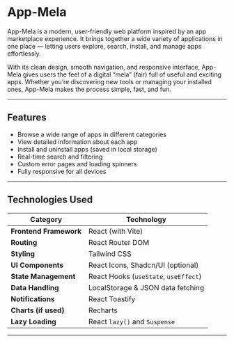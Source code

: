 # App-Mela

App-Mela is a modern, user-friendly web platform inspired by an app marketplace experience.
It brings together a wide variety of applications in one place — letting users explore, search, install, and manage apps effortlessly.

With its clean design, smooth navigation, and responsive interface, App-Mela gives users the feel of a digital “mela” (fair) full of useful and exciting apps.
Whether you’re discovering new tools or managing your installed ones, App-Mela makes the process simple, fast, and fun.

---

## Features

- Browse a wide range of apps in different categories
- View detailed information about each app
- Install and uninstall apps (saved in local storage)
- Real-time search and filtering
- Custom error pages and loading spinners
- Fully responsive for all devices

---

## Technologies Used

| Category               | Technology                            |
| ---------------------- | ------------------------------------- |
| **Frontend Framework** | React (with Vite)                     |
| **Routing**            | React Router DOM                      |
| **Styling**            | Tailwind CSS                          |
| **UI Components**      | React Icons, Shadcn/UI (optional)     |
| **State Management**   | React Hooks (`useState`, `useEffect`) |
| **Data Handling**      | LocalStorage & JSON data fetching     |
| **Notifications**      | React Toastify                        |
| **Charts (if used)**   | Recharts                              |
| **Lazy Loading**       | React `lazy()` and `Suspense`         |

---
